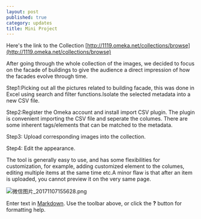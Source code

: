 ```yaml
---
layout: post
published: true
category: updates
title: Mini Project
---
```

Here's the link to the Collection
[http://1119.omeka.net/collections/browse](http://1119.omeka.net/collections/browse)

After going through the whole collection of the images, we decided to focus on the facade of buildings to give the audience a direct impression of how the facades evolve through time.

Step1:Picking out all the pictures related to building facade, this was done in Excel using search and filter functions.Isolate the selected metadata into a new CSV file.

Step2:Register the Omeka account and install import CSV plugin. The plugin is convenient importing the CSV file and seperate the columes. There are some inherent tags/elements that can be matched to the metadata.

Step3: Upload corresponding images into the collection.

Step4: Edit the appearance.

The tool is generally easy to use, and has some flexibilities for customization, for example, adding customized element to the columes, editing multiple items at the same time etc.A minor flaw is that after an item is uploaded, you cannot preview it on the very same page. 

![微信图片_20171107155628.png]({{site.baseurl}}/assets/微信图片_20171107155628.png)






Enter text in [Markdown](http://daringfireball.net/projects/markdown/). Use the toolbar above, or click the **?** button for formatting help.

